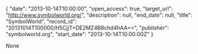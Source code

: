 {
  "date": "2013-10-14T10:00:00", 
  "open_access": true, 
  "target_url": "http://www.symbolworld.org/", 
  "description": null, 
  "end_date": null, 
  "title": "SymbolWorld", 
  "record_id": "20131014T100000/H5CjjT+DE2MZ4B8chd4hAA==", 
  "publisher": "symbolworld.org", 
  "start_date": "2013-10-14T10:00:00Z"
}

None